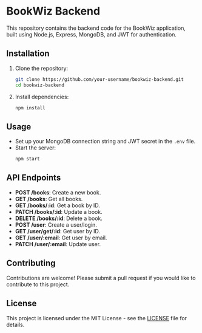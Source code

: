 # BookWiz Backend

This repository contains the backend code for the BookWiz application, built using Node.js, Express, MongoDB, and JWT for authentication.

## Installation

1. Clone the repository:
   ```bash
   git clone https://github.com/your-username/bookwiz-backend.git
   cd bookwiz-backend
   ```

2. Install dependencies:
   ```bash
   npm install
   ```

## Usage

- Set up your MongoDB connection string and JWT secret in the `.env` file.
- Start the server:
  ```bash
  npm start
  ```

## API Endpoints

- **POST /books**: Create a new book.
- **GET /books**: Get all books.
- **GET /books/:id**: Get a book by ID.
- **PATCH /books/:id**: Update a book.
- **DELETE /books/:id**: Delete a book.
- **POST /user**: Create a user/login.
- **GET /user/get/:id**: Get user by ID.
- **GET /user/:email**: Get user by email.
- **PATCH /user/:email**: Update user.

## Contributing

Contributions are welcome! Please submit a pull request if you would like to contribute to this project.

## License

This project is licensed under the MIT License - see the [LICENSE](LICENSE) file for details.
